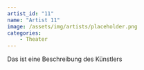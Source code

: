 ```yaml
---
artist_id: "11"
name: "Artist 11"
image: /assets/img/artists/placeholder.png
categories:
    - Theater
---
```

Das ist eine Beschreibung des Künstlers
